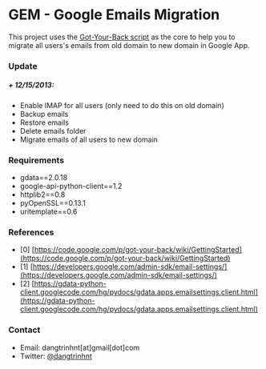 GEM - Google Emails Migration
=============================

This project uses the [Got-Your-Back script](https://code.google.com/p/got-your-back/) as the core to help you to migrate all users's emails from old domain to new domain in Google App.


### Update

##### + 12/15/2013:

+ Enable IMAP for all users (only need to do this on old domain)
+ Backup emails
+ Restore emails
+ Delete emails folder
+ Migrate emails of all users to new domain


### Requirements

+ gdata==2.0.18
+ google-api-python-client==1.2
+ httplib2==0.8
+ pyOpenSSL==0.13.1
+ uritemplate==0.6


### References

+ [0] [https://code.google.com/p/got-your-back/wiki/GettingStarted](https://code.google.com/p/got-your-back/wiki/GettingStarted)
+ [1] [https://developers.google.com/admin-sdk/email-settings/](https://developers.google.com/admin-sdk/email-settings/)
+ [2] [https://gdata-python-client.googlecode.com/hg/pydocs/gdata.apps.emailsettings.client.html](https://gdata-python-client.googlecode.com/hg/pydocs/gdata.apps.emailsettings.client.html)


### Contact

+ Email: dangtrinhnt[at]gmail[dot]com
+ Twitter: [@dangtrinhnt](https://twitter.com/dangtrinhnt)
